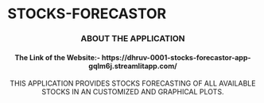 # STOCKS-FORECASTOR
<div align="center">
<h3 align="center">ABOUT THE APPLICATION</h3>
  <h4>The Link of the Website:- https://dhruv-0001-stocks-forecastor-app-gqlm6j.streamlitapp.com/</a></h4>
<p>THIS APPLICATION PROVIDES STOCKS FORECASTING OF ALL AVAILABLE STOCKS IN AN CUSTOMIZED AND GRAPHICAL PLOTS.</p>
</div>
